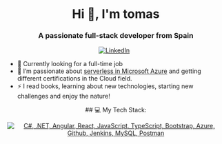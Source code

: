 
<div align="center">

<h1 align="center">Hi 👋, I'm tomas</h1>
<h3 align="center">A passionate full-stack developer from Spain</h3>

[![LinkedIn](https://skillicons.dev/icons?i=linkedin)](https://www.linkedin.com/in/tomas-olmeda-gonzalez/) &nbsp;

</div>

- 🔭 Currently looking for a full-time job
- 🌱 I’m passionate about [serverless in Microsoft Azure](https://azure.microsoft.com/en-us/solutions/serverless) and getting different certifications in the Cloud field.
- ⚡ I read books, learning about new technologies, starting new challenges and enjoy the nature!

<div align="center">
## 💻 My Tech Stack:

[![C#, .NET, Angular, React, JavaScript, TypeScript, Bootstrap, Azure, Github, Jenkins, MySQL, Postman](https://skillicons.dev/icons?i=cs,dotnet,angular,react,js,ts,bootstrap,azure,github,jenkins,mysql,postman)](https://skillicons.dev)


